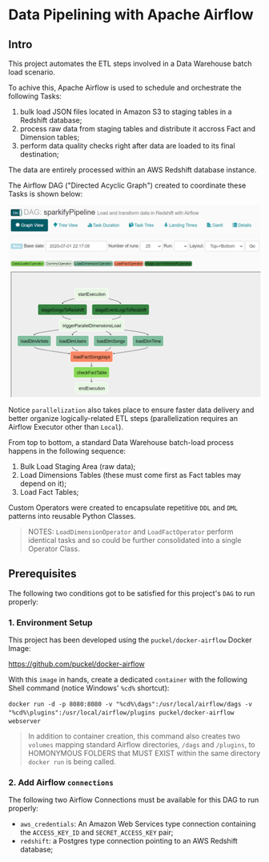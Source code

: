 # Data Pipelining with Apache Airflow

## Intro

This project automates the ETL steps involved in a Data Warehouse batch load scenario.

To achive this, Apache Airflow is used to schedule and orchestrate the following Tasks:

1. bulk load JSON files located in Amazon S3 to staging tables in a Redshift database;
1. process raw data from staging tables and distribute it accross Fact and Dimension tables;
1. perform data quality checks right after data are loaded to its final destination;

The data are entirely processed within an AWS Redshift database instance.

The Airflow DAG ("Directed Acyclic Graph") created to coordinate these Tasks is shown below:

![Sparkify DAG](./sparkifyPipelineDAG.png?raw=true "Sparkify DAG")  
  
Notice `parallelization` also takes place to ensure faster data delivery and better organize logically-related ETL steps (parallelization requires an Airflow Executor other than `Local`).

From top to bottom, a standard Data Warehouse batch-load process happens in the following sequence:

1. Bulk Load Staging Area (raw data);
1. Load Dimensions Tables (these must come first as Fact tables may depend on it);
1. Load Fact Tables;
  
Custom Operators were created to encapsulate repetitive `DDL` and `DML` patterns into reusable Python Classes.

> NOTES: `LoadDimensionOperator` and `LoadFactOperator` perform identical tasks and so could be further consolidated into a single Operator Class.  
  
## Prerequisites

The following two conditions got to be satisfied for this project's `DAG` to run properly:

### 1. Environment Setup

This project has been developed using the `puckel/docker-airflow` Docker Image:

https://github.com/puckel/docker-airflow

With this `image` in hands, create a dedicated `container` with the following Shell command (notice Windows' `%cd%` shortcut):

`docker run -d -p 8080:8080 -v "%cd%\dags":/usr/local/airflow/dags -v "%cd%\plugins":/usr/local/airflow/plugins puckel/docker-airflow webserver`

> In addition to container creation, this command also creates two `volumes` mapping standard Airflow directories, `/dags` and `/plugins`, to HOMONYMOUS FOLDERS that MUST EXIST within the same directory `docker run` is being called.

### 2. Add Airflow `connections`

The following two Airflow Connections must be available for this DAG to run properly:
* `aws_credentials`: An Amazon Web Services type connection containing the `ACCESS_KEY_ID` and `SECRET_ACCESS_KEY` pair;
* `redshift`: a Postgres type connection pointing to an AWS Redshift database;